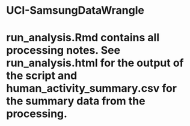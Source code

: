 # UCI-SamsungDataWrangle
# 
# run_analysis.Rmd contains all processing notes. See run_analysis.html for the output of the script and human_activity_summary.csv for the summary data from the processing.